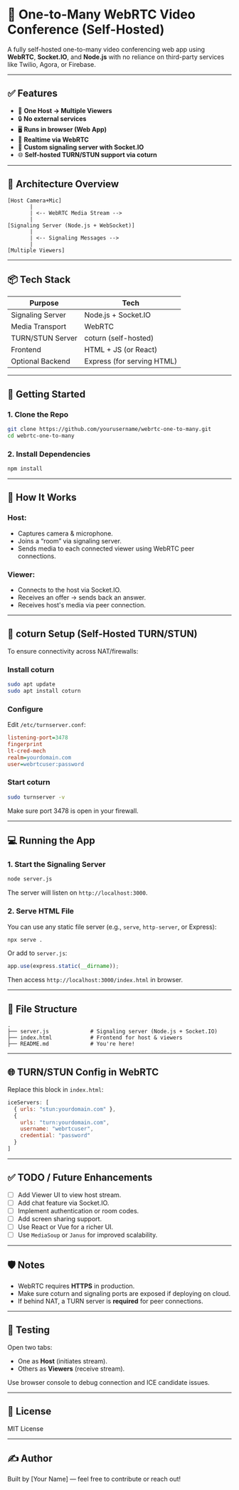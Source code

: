 
# 🎥 One-to-Many WebRTC Video Conference (Self-Hosted)

A fully self-hosted one-to-many video conferencing web app using **WebRTC**, **Socket.IO**, and **Node.js** with no reliance on third-party services like Twilio, Agora, or Firebase.

---

## ✅ Features

- 🎤 **One Host → Multiple Viewers**
- 🔒 **No external services**
- 🖥️ **Runs in browser (Web App)**
- 🔁 **Realtime via WebRTC**
- 📡 **Custom signaling server with Socket.IO**
- 🌐 **Self-hosted TURN/STUN support via coturn**

---

## 🧱 Architecture Overview

```plaintext
[Host Camera+Mic]
       |
       | <-- WebRTC Media Stream -->
       |
[Signaling Server (Node.js + WebSocket)]
       |
       | <-- Signaling Messages -->
       |
[Multiple Viewers]
```

---

## 📦 Tech Stack

| Purpose            | Tech              |
|--------------------|-------------------|
| Signaling Server   | Node.js + Socket.IO |
| Media Transport    | WebRTC             |
| TURN/STUN Server   | coturn (self-hosted) |
| Frontend           | HTML + JS (or React) |
| Optional Backend   | Express (for serving HTML) |

---

## 🚀 Getting Started

### 1. Clone the Repo

```bash
git clone https://github.com/yourusername/webrtc-one-to-many.git
cd webrtc-one-to-many
```

### 2. Install Dependencies

```bash
npm install
```

---

## 🧠 How It Works

### Host:
- Captures camera & microphone.
- Joins a “room” via signaling server.
- Sends media to each connected viewer using WebRTC peer connections.

### Viewer:
- Connects to the host via Socket.IO.
- Receives an offer → sends back an answer.
- Receives host's media via peer connection.

---

## 🔧 coturn Setup (Self-Hosted TURN/STUN)

To ensure connectivity across NAT/firewalls:

### Install coturn

```bash
sudo apt update
sudo apt install coturn
```

### Configure

Edit `/etc/turnserver.conf`:

```ini
listening-port=3478
fingerprint
lt-cred-mech
realm=yourdomain.com
user=webrtcuser:password
```

### Start coturn

```bash
sudo turnserver -v
```

Make sure port 3478 is open in your firewall.

---

## 💻 Running the App

### 1. Start the Signaling Server

```bash
node server.js
```

The server will listen on `http://localhost:3000`.

### 2. Serve HTML File

You can use any static file server (e.g., `serve`, `http-server`, or Express):

```bash
npx serve .
```

Or add to `server.js`:
```js
app.use(express.static(__dirname));
```

Then access `http://localhost:3000/index.html` in browser.

---

## 📁 File Structure

```
.
├── server.js             # Signaling server (Node.js + Socket.IO)
├── index.html            # Frontend for host & viewers
├── README.md             # You're here!
```

---

## 🌐 TURN/STUN Config in WebRTC

Replace this block in `index.html`:

```js
iceServers: [
  { urls: "stun:yourdomain.com" },
  {
    urls: "turn:yourdomain.com",
    username: "webrtcuser",
    credential: "password"
  }
]
```

---

## ✅ TODO / Future Enhancements

- [ ] Add Viewer UI to view host stream.
- [ ] Add chat feature via Socket.IO.
- [ ] Implement authentication or room codes.
- [ ] Add screen sharing support.
- [ ] Use React or Vue for a richer UI.
- [ ] Use `MediaSoup` or `Janus` for improved scalability.

---

## 🛡️ Notes

- WebRTC requires **HTTPS** in production.
- Make sure coturn and signaling ports are exposed if deploying on cloud.
- If behind NAT, a TURN server is **required** for peer connections.

---

## 🧪 Testing

Open two tabs:
- One as **Host** (initiates stream).
- Others as **Viewers** (receive stream).

Use browser console to debug connection and ICE candidate issues.

---

## 📜 License

MIT License

---

## ✍️ Author

Built by [Your Name] — feel free to contribute or reach out!
